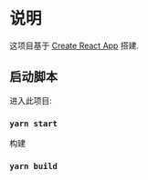 # 说明

这项目基于 [Create React App](https://github.com/facebook/create-react-app) 搭建.

## 启动脚本

进入此项目:

### `yarn start`

构建

### `yarn build`